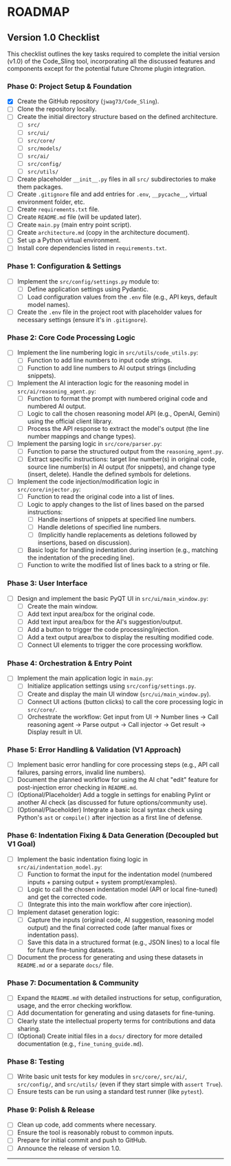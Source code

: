 # ROADMAP

## Version 1.0 Checklist

This checklist outlines the key tasks required to complete the initial version (v1.0) of the Code_Sling tool, incorporating all the discussed features and components except for the potential future Chrome plugin integration.

### Phase 0: Project Setup & Foundation

- [x] Create the GitHub repository (`jwag73/Code_Sling`).
- [ ] Clone the repository locally.
- [ ] Create the initial directory structure based on the defined architecture.
    - [ ] `src/`
    - [ ] `src/ui/`
    - [ ] `src/core/`
    - [ ] `src/models/`
    - [ ] `src/ai/`
    - [ ] `src/config/`
    - [ ] `src/utils/`
- [ ] Create placeholder `__init__.py` files in all `src/` subdirectories to make them packages.
- [ ] Create `.gitignore` file and add entries for `.env`, `__pycache__`, virtual environment folder, etc.
- [ ] Create `requirements.txt` file.
- [ ] Create `README.md` file (will be updated later).
- [ ] Create `main.py` (main entry point script).
- [ ] Create `architecture.md` (copy in the architecture document).
- [ ] Set up a Python virtual environment.
- [ ] Install core dependencies listed in `requirements.txt`.

### Phase 1: Configuration & Settings

- [ ] Implement the `src/config/settings.py` module to:
    - [ ] Define application settings using Pydantic.
    - [ ] Load configuration values from the `.env` file (e.g., API keys, default model names).
- [ ] Create the `.env` file in the project root with placeholder values for necessary settings (ensure it's in `.gitignore`).

### Phase 2: Core Code Processing Logic

- [ ] Implement the line numbering logic in `src/utils/code_utils.py`:
    - [ ] Function to add line numbers to input code strings.
    - [ ] Function to add line numbers to AI output strings (including snippets).
- [ ] Implement the AI interaction logic for the reasoning model in `src/ai/reasoning_agent.py`:
    - [ ] Function to format the prompt with numbered original code and numbered AI output.
    - [ ] Logic to call the chosen reasoning model API (e.g., OpenAI, Gemini) using the official client library.
    - [ ] Process the API response to extract the model's output (the line number mappings and change types).
- [ ] Implement the parsing logic in `src/core/parser.py`:
    - [ ] Function to parse the structured output from the `reasoning_agent.py`.
    - [ ] Extract specific instructions: target line number(s) in original code, source line number(s) in AI output (for snippets), and change type (insert, delete). Handle the defined symbols for deletions.
- [ ] Implement the code injection/modification logic in `src/core/injector.py`:
    - [ ] Function to read the original code into a list of lines.
    - [ ] Logic to apply changes to the list of lines based on the parsed instructions:
        - [ ] Handle insertions of snippets at specified line numbers.
        - [ ] Handle deletions of specified line numbers.
        - [ ] (Implicitly handle replacements as deletions followed by insertions, based on discussion).
    - [ ] Basic logic for handling indentation during insertion (e.g., matching the indentation of the preceding line).
    - [ ] Function to write the modified list of lines back to a string or file.

### Phase 3: User Interface

- [ ] Design and implement the basic PyQT UI in `src/ui/main_window.py`:
    - [ ] Create the main window.
    - [ ] Add text input area/box for the original code.
    - [ ] Add text input area/box for the AI's suggestion/output.
    - [ ] Add a button to trigger the code processing/injection.
    - [ ] Add a text output area/box to display the resulting modified code.
    - [ ] Connect UI elements to trigger the core processing workflow.

### Phase 4: Orchestration & Entry Point

- [ ] Implement the main application logic in `main.py`:
    - [ ] Initialize application settings using `src/config/settings.py`.
    - [ ] Create and display the main UI window (`src/ui/main_window.py`).
    - [ ] Connect UI actions (button clicks) to call the core processing logic in `src/core/`.
    - [ ] Orchestrate the workflow: Get input from UI -> Number lines -> Call reasoning agent -> Parse output -> Call injector -> Get result -> Display result in UI.

### Phase 5: Error Handling & Validation (V1 Approach)

- [ ] Implement basic error handling for core processing steps (e.g., API call failures, parsing errors, invalid line numbers).
- [ ] Document the planned workflow for using the AI chat "edit" feature for post-injection error checking in `README.md`.
- [ ] (Optional/Placeholder) Add a toggle in settings for enabling Pylint or another AI check (as discussed for future options/community use).
- [ ] (Optional/Placeholder) Integrate a basic local syntax check using Python's `ast` or `compile()` after injection as a first line of defense.

### Phase 6: Indentation Fixing & Data Generation (Decoupled but V1 Goal)

- [ ] Implement the basic indentation fixing logic in `src/ai/indentation_model.py`:
    - [ ] Function to format the input for the indentation model (numbered inputs + parsing output + system prompt/examples).
    - [ ] Logic to call the chosen indentation model (API or local fine-tuned) and get the corrected code.
    - [ ] (Integrate this into the main workflow after core injection).
- [ ] Implement dataset generation logic:
    - [ ] Capture the inputs (original code, AI suggestion, reasoning model output) and the final corrected code (after manual fixes or indentation pass).
    - [ ] Save this data in a structured format (e.g., JSON lines) to a local file for future fine-tuning datasets.
- [ ] Document the process for generating and using these datasets in `README.md` or a separate `docs/` file.

### Phase 7: Documentation & Community

- [ ] Expand the `README.md` with detailed instructions for setup, configuration, usage, and the error checking workflow.
- [ ] Add documentation for generating and using datasets for fine-tuning.
- [ ] Clearly state the intellectual property terms for contributions and data sharing.
- [ ] (Optional) Create initial files in a `docs/` directory for more detailed documentation (e.g., `fine_tuning_guide.md`).

### Phase 8: Testing

- [ ] Write basic unit tests for key modules in `src/core/`, `src/ai/`, `src/config/`, and `src/utils/` (even if they start simple with `assert True`).
- [ ] Ensure tests can be run using a standard test runner (like `pytest`).

### Phase 9: Polish & Release

- [ ] Clean up code, add comments where necessary.
- [ ] Ensure the tool is reasonably robust to common inputs.
- [ ] Prepare for initial commit and push to GitHub.
- [ ] Announce the release of version 1.0.

---